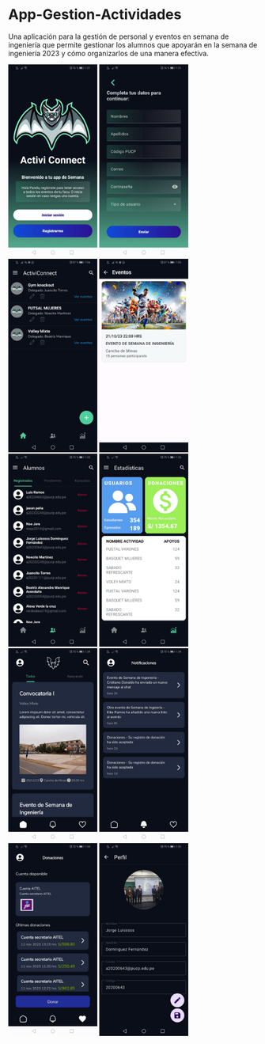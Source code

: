 # App-Gestion-Actividades
Una aplicación para la gestión de personal y eventos en semana de ingeniería que permite 
gestionar los alumnos que apoyarán en la semana de ingeniería 2023 y cómo organizarlos de una manera efectiva.



<p float="left">
  <img src="inicio1.jpg" width="180" />
  <img src="registro.jpg" width="180" />
  <img src="homedg.jpg" width="180" />
  <img src="eventosdg.jpg" width="180" />
  <img src="usuarios.jpg" width="180" />
  <img src="estadisticas.jpg" width="180" />
  <img src="alumno.jpg" width="180" />
  <img src="notifi.jpg" width="180" />
  <img src="donacion.jpg" width="180" />
 <img src="Perfil.jpg" width="180" />
</p>
